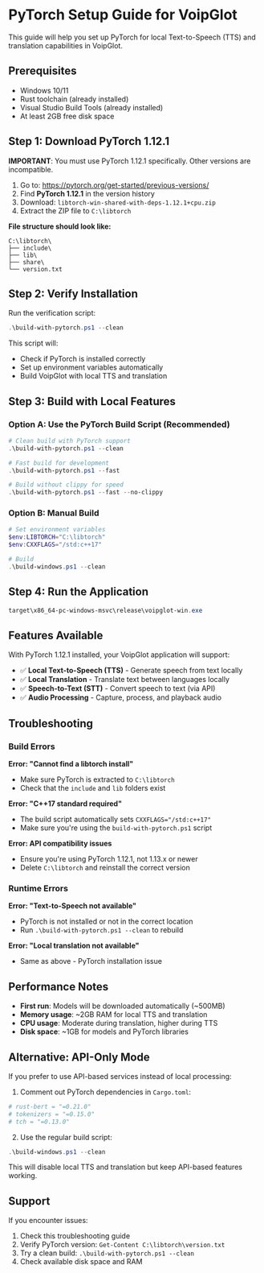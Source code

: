 # PyTorch Setup Guide for VoipGlot

This guide will help you set up PyTorch for local Text-to-Speech (TTS) and translation capabilities in VoipGlot.

## Prerequisites

- Windows 10/11
- Rust toolchain (already installed)
- Visual Studio Build Tools (already installed)
- At least 2GB free disk space

## Step 1: Download PyTorch 1.12.1

**IMPORTANT**: You must use PyTorch 1.12.1 specifically. Other versions are incompatible.

1. Go to: https://pytorch.org/get-started/previous-versions/
2. Find **PyTorch 1.12.1** in the version history
3. Download: `libtorch-win-shared-with-deps-1.12.1+cpu.zip`
4. Extract the ZIP file to `C:\libtorch`

**File structure should look like:**
```
C:\libtorch\
├── include\
├── lib\
├── share\
└── version.txt
```

## Step 2: Verify Installation

Run the verification script:
```powershell
.\build-with-pytorch.ps1 --clean
```

This script will:
- Check if PyTorch is installed correctly
- Set up environment variables automatically
- Build VoipGlot with local TTS and translation

## Step 3: Build with Local Features

### Option A: Use the PyTorch Build Script (Recommended)
```powershell
# Clean build with PyTorch support
.\build-with-pytorch.ps1 --clean

# Fast build for development
.\build-with-pytorch.ps1 --fast

# Build without clippy for speed
.\build-with-pytorch.ps1 --fast --no-clippy
```

### Option B: Manual Build
```powershell
# Set environment variables
$env:LIBTORCH="C:\libtorch"
$env:CXXFLAGS="/std:c++17"

# Build
.\build-windows.ps1 --clean
```

## Step 4: Run the Application

```powershell
target\x86_64-pc-windows-msvc\release\voipglot-win.exe
```

## Features Available

With PyTorch 1.12.1 installed, your VoipGlot application will support:

- ✅ **Local Text-to-Speech (TTS)** - Generate speech from text locally
- ✅ **Local Translation** - Translate text between languages locally
- ✅ **Speech-to-Text (STT)** - Convert speech to text (via API)
- ✅ **Audio Processing** - Capture, process, and playback audio

## Troubleshooting

### Build Errors

**Error: "Cannot find a libtorch install"**
- Make sure PyTorch is extracted to `C:\libtorch`
- Check that the `include` and `lib` folders exist

**Error: "C++17 standard required"**
- The build script automatically sets `CXXFLAGS="/std:c++17"`
- Make sure you're using the `build-with-pytorch.ps1` script

**Error: API compatibility issues**
- Ensure you're using PyTorch 1.12.1, not 1.13.x or newer
- Delete `C:\libtorch` and reinstall the correct version

### Runtime Errors

**Error: "Text-to-Speech not available"**
- PyTorch is not installed or not in the correct location
- Run `.\build-with-pytorch.ps1 --clean` to rebuild

**Error: "Local translation not available"**
- Same as above - PyTorch installation issue

## Performance Notes

- **First run**: Models will be downloaded automatically (~500MB)
- **Memory usage**: ~2GB RAM for local TTS and translation
- **CPU usage**: Moderate during translation, higher during TTS
- **Disk space**: ~1GB for models and PyTorch libraries

## Alternative: API-Only Mode

If you prefer to use API-based services instead of local processing:

1. Comment out PyTorch dependencies in `Cargo.toml`:
```toml
# rust-bert = "=0.21.0"
# tokenizers = "=0.15.0"
# tch = "=0.13.0"
```

2. Use the regular build script:
```powershell
.\build-windows.ps1 --clean
```

This will disable local TTS and translation but keep API-based features working.

## Support

If you encounter issues:

1. Check this troubleshooting guide
2. Verify PyTorch version: `Get-Content C:\libtorch\version.txt`
3. Try a clean build: `.\build-with-pytorch.ps1 --clean`
4. Check available disk space and RAM 